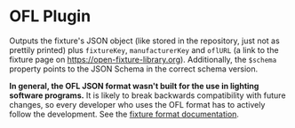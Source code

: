 # OFL Plugin

Outputs the fixture's JSON object (like stored in the repository, just not as prettily printed) plus `fixtureKey`, `manufacturerKey` and `oflURL` (a link to the fixture page on <https://open-fixture-library.org>). Additionally, the `$schema` property points to the JSON Schema in the correct schema version.

**In general, the OFL JSON format wasn't built for the use in lighting software programs.** It is likely to break backwards compatibility with future changes, so every developer who uses the OFL format has to actively follow the development. See the [fixture format documentation](https://github.com/OpenLightingProject/open-fixture-library/blob/master/docs/fixture-format.md).

